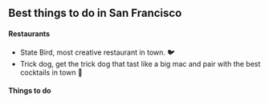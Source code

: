 ## Best things to do in San Francisco

#### Restaurants 
- State Bird, most creative restaurant in town. 
:bird:
- Trick dog, get the trick dog that tast like a big mac and pair with the best cocktails in town 
:dog:

#### Things to do 
